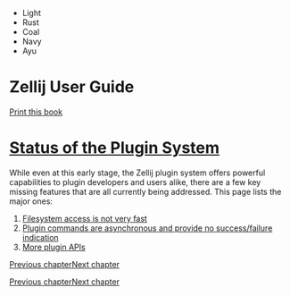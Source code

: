 - Light
- Rust
- Coal
- Navy
- Ayu

# Zellij User Guide

[Print this book](print.html "Print this book")

# [Status of the Plugin System](plugin-system-status.html\#status-of-the-plugin-system)

While even at this early stage, the Zellij plugin system offers powerful capabilities to plugin developers and users alike, there are a few key missing features that are all currently being addressed. This page lists the major ones:

1. [Filesystem access is not very fast](https://github.com/zellij-org/zellij/issues/2556)
2. [Plugin commands are asynchronous and provide no success/failure indication](https://github.com/zellij-org/zellij/issues/2558)
3. [More plugin APIs](https://github.com/zellij-org/zellij/issues/2559)

[Previous chapter](plugins.html "Previous chapter")[Next chapter](plugin-loading.html "Next chapter")

[Previous chapter](plugins.html "Previous chapter")[Next chapter](plugin-loading.html "Next chapter")


